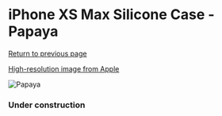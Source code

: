 # iPhone XS Max Silicone Case - Papaya

[Return to previous page](/iphone_x)

[High-resolution image from Apple](https://store.storeimages.cdn-apple.com/8756/as-images.apple.com/is/MVF72?wid=4500&hei=4500&fmt=png)

<div style="width: 384px"><img src="/everypreview/MVF72.png" alt="Papaya"></div>

### Under construction
